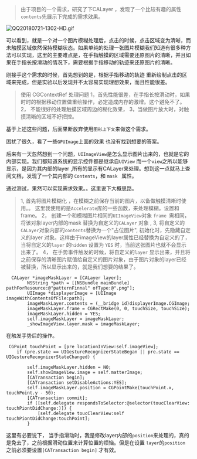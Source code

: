 > 由于项目的一个需求，研究了下CALayer ，发现了一个比较有趣的属性`contents`先展示下完成的需求效果。

![QQ20180721-1302-HD.gif](https://upload-images.jianshu.io/upload_images/3250089-2bed10e2b76823c8.gif?imageMogr2/auto-orient/strip)

可以看到，就是一个对一个图片模糊处理后，点击的时候，点击区域变为清晰，而未触摸区域依然保持模糊状态。如果单纯的处理一张图片模糊我们知道有很多种方法可以实现，这里的主要难点是，在手指触摸的区域需要还原图片的清晰，并且如果在手指长按滑动的情况下，需要根据手指移动的轨迹来还原图片的清晰。

  刚接手这个需求的时候，首先想到的是，根据手指移动的轨迹 重新绘制点击的区域来完成，但是实验以后发现并不太容易实现理想效果，而且性能很差。
> 使用 CGContextRef  处理问题
1，首先性能很差，在手指长按滑动时，如果时时的根据移动位置做重绘操作，必定造成内存的激增。这个避免不了。
2， 不能很好的处理触摸区域周边的糊化效果，
3，当做图片放大时，对触摸清晰的区域不好把控。

基于上述这些问题，后面果断放弃使用`图形上下文`来做这个需求。

困扰了很久，看了一些`GPUImage`上面的效果 也没有找到想要的答案。


后来有一天忽然想到一个问题，`UIImageView`是怎么显示图片出来的，也就是它的内部实现。我们都知道系统的显示控件都是继承自`UIView` 而一个`view`之所以能够显示，是因为其内部的layer ,所有的显示有CALayer来处理。想到这一点就马上查阅文档，发现了一个其内部的 `Contents`，和 `mask ` 属性。

通过测试，果然可以实现需求效果。。这里说下大概思路。
> 1, 首先将图片模糊化 ，在模糊之前保存当前的图片，以备做触摸清晰时使用。。 这里我使用的是`Accelerate`库的一些函数，来处理模糊。设置和frame。
2， 创建一个和模糊图片相同的`UIImageView`对象 `frame `需相同，将该对象layer内部的mask 替换为自定义的`CALayer` 对象 ,
3, 将自定义的`CALayer`对象内部的`contents`替换为一个"占位图片",  初始化时，先隐藏自定义的layer 对象。这样由于imageView的layer属性已经替换为自定义的了，当将自定义的`layer` 的`hidden` 设置为 `YES` 时，当前这张图片也就不会显示出来了。
4， 在手势事件触发的时候，将自定义的`layer` 显示出来，并且将之前保存的清晰图片赋值给自定义的图片对象，由于图片对象的layer已经被替换，所以显示出来的，就是我们想要的结果了。

``` objec
  CALayer *imageMaskLayer = [CALayer layer];
        NSString *path = [[NSBundle mainBundle] pathForResource:@"patternFinnal" ofType:@".png"];
        UIImage *displayerImage = [UIImage imageWithContentsOfFile:path];
        imageMaskLayer.contents = (__bridge id)displayerImage.CGImage;
        imageMaskLayer.frame = CGRectMake(0, 0, touchSize, touchSize);
        imageMaskLayer.hidden = YES;
        self.imageMaskLayer = imageMaskLayer;
        _showImageView.layer.mask = imageMaskLayer;

```
在触发手势后的操作。
```
 CGPoint touchPoint = [pre locationInView:self.imageView];
    if (pre.state == UIGestureRecognizerStateBegan || pre.state == UIGestureRecognizerStateChanged) {
        
        self.imageMaskLayer.hidden = NO;
        self.showImageView.image = self.matterImage;
        [CATransaction begin];
        [CATransaction setDisableActions:YES];
        self.imageMaskLayer.position = CGPointMake(touchPoint.x, touchPoint.y - 50);
        [CATransaction commit];
        if ([self.delegate respondsToSelector:@selector(toucClearView: touchPiontDidChange:)]) {
            [self.delegate toucClearView:self touchPiontDidChange:touchPoint];
        }
```
这里有必要说下，
当手指滑动时，我是修改layer内部的`position`来处理的，真的是免去了，之前根据滑动位置来计算位置的烦恼。但是在设置 `layer`的`position` 之前必须要设置`[CATransaction begin]` 才有效。
